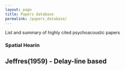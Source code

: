 ```yaml
---
layout: page
title: Papers database
permalink: /papers_database/
---
```


List and summary of highly cited psychoacoustic papers

### Spatial Hearin
## Jeffres(1959) - Delay-line based
